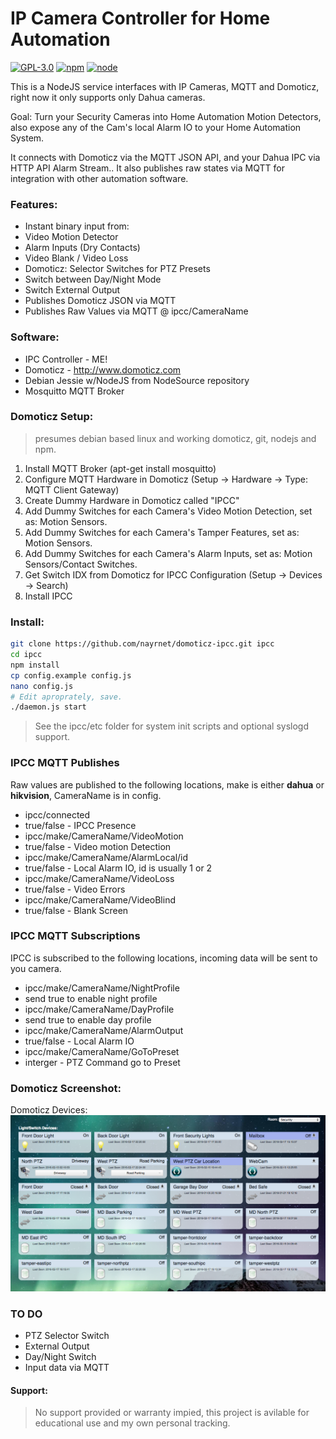 # IP Camera Controller for Home Automation
[![GPL-3.0](https://img.shields.io/badge/license-GPL-blue.svg)]()
[![npm](https://img.shields.io/npm/v/npm.svg)]()
[![node](https://img.shields.io/node/v/gh-badges.svg)]()

This is a NodeJS service interfaces with IP Cameras, MQTT and Domoticz, right now it only supports only Dahua cameras.

Goal: Turn your Security Cameras into Home Automation Motion Detectors, also expose any of the Cam's local Alarm IO to your Home Automation System.

It connects with Domoticz via the MQTT JSON API, and your Dahua IPC via HTTP API Alarm Stream.. It also publishes raw states via MQTT for integration with other automation software.

### Features:
* Instant binary input from:
 * Video Motion Detector
 * Alarm Inputs (Dry Contacts)
 * Video Blank / Video Loss
* Domoticz: Selector Switches for PTZ Presets
* Switch between Day/Night Mode
* Switch External Output
* Publishes Domoticz JSON via MQTT
* Publishes Raw Values via MQTT @ ipcc/CameraName

### Software:
* IPC Controller - ME!
* Domoticz - http://www.domoticz.com
* Debian Jessie w/NodeJS from NodeSource repository
* Mosquitto MQTT Broker

### Domoticz Setup:
> presumes debian based linux and working domoticz, git, nodejs and npm.

1. Install MQTT Broker (apt-get install mosquitto)
2. Configure MQTT Hardware in Domoticz (Setup -> Hardware -> Type: MQTT Client Gateway)
3. Create Dummy Hardware in Domoticz called "IPCC"
4. Add Dummy Switches for each Camera's Video Motion Detection, set as: Motion Sensors.
5. Add Dummy Switches for each Camera's Tamper Features, set as: Motion Sensors.
6. Add Dummy Switches for each Camera's Alarm Inputs, set as: Motion Sensors/Contact Switches.
7. Get Switch IDX from Domoticz for IPCC Configuration (Setup -> Devices -> Search)
8. Install IPCC

### Install:
```bash
git clone https://github.com/nayrnet/domoticz-ipcc.git ipcc
cd ipcc
npm install
cp config.example config.js
nano config.js
# Edit aproprately, save.
./daemon.js start
```
> See the ipcc/etc folder for system init scripts and optional syslogd support.

###  IPCC MQTT Publishes
Raw values are published to the following locations, make is either **dahua** or **hikvision**, CameraName is in config.
* ipcc/connected
 * true/false - IPCC Presence
* ipcc/make/CameraName/VideoMotion 		
 * true/false - Video motion Detection
* ipcc/make/CameraName/AlarmLocal/id
 * true/false - Local Alarm IO, id is usually 1 or 2
* ipcc/make/CameraName/VideoLoss
 * true/false - Video Errors
* ipcc/make/CameraName/VideoBlind
 * true/false - Blank Screen

###  IPCC MQTT Subscriptions
IPCC is subscribed to the following locations, incoming data will be sent to you camera.
* ipcc/make/CameraName/NightProfile
 * send true to enable night profile
* ipcc/make/CameraName/DayProfile
 * send true to enable day profile
* ipcc/make/CameraName/AlarmOutput
 * true/false - Local Alarm IO
* ipcc/make/CameraName/GoToPreset
 * interger - PTZ Command go to Preset


### Domoticz Screenshot:
Domoticz Devices:
![Domoticz Devices](screenshots/domoticz-devices.png)

### TO DO
* PTZ Selector Switch
* External Output
* Day/Night Switch
* Input data via MQTT

#### Support:
> No support provided or warranty impied, this project is avilable for educational use and my own personal tracking.
